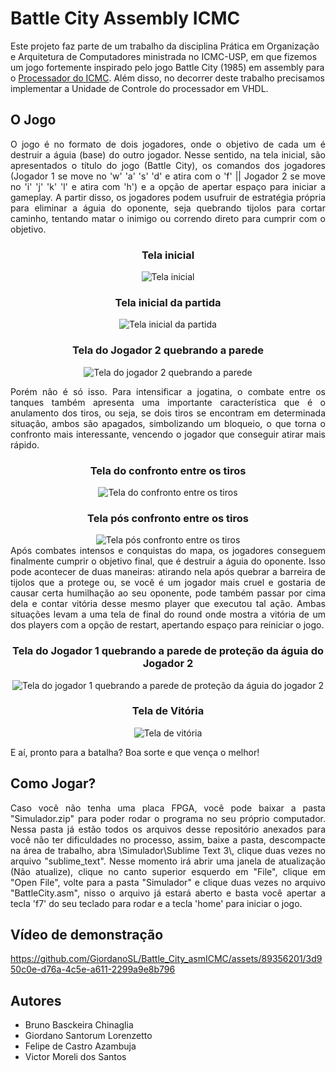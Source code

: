 # Battle City Assembly ICMC
Este projeto faz parte de um trabalho da disciplina Prática em Organização e Arquitetura de Computadores ministrada no ICMC-USP, em que fizemos um jogo fortemente inspirado pelo jogo 
Battle City (1985) em assembly para o [Processador do ICMC](https://github.com/simoesusp/Processador-ICMC). Além disso, no decorrer deste trabalho precisamos implementar a Unidade de Controle
do processador em VHDL.

  
## O Jogo
<p align="justify">
  O jogo é no formato de dois jogadores, onde o objetivo de cada um é destruir a águia (base) do outro jogador. Nesse sentido, na tela inicial, são apresentados o título do jogo (Battle City), os comandos dos jogadores (Jogador 1 se move no 'w' 'a' 's' 'd' e atira com o 'f' || Jogador 2 se move no 'i' 'j' 'k' 'l' e atira com 'h') e a opção de apertar espaço para iniciar a gameplay. A partir disso, os jogadores podem usufruir de estratégia própria para eliminar a águia do oponente, seja quebrando tijolos para cortar caminho, tentando matar o inimigo ou correndo direto para cumprir com o objetivo.
</p> 

<div align="center">
  <h3>Tela inicial</h3>
  <img src="https://github.com/GiordanoSL/Battle_City_asmICMC/assets/124844938/23234ef9-015f-403a-a50e-168adeedd8e4" alt="Tela inicial">
</div>

<div align="center">
  <h3>Tela inicial da partida</h3>
  <img src="https://github.com/GiordanoSL/Battle_City_asmICMC/assets/124844938/47430597-8658-491f-b8cf-7c361e9ef422" alt="Tela inicial da partida">
</div>

<div align="center">
  <h3>Tela do Jogador 2 quebrando a parede</h3>
  <img src="https://github.com/GiordanoSL/Battle_City_asmICMC/assets/124844938/a860cdb9-46e5-48c6-a95c-3dfede41ad41" alt="Tela do jogador 2 quebrando a parede">
</div>

<p align="justify">
  Porém não é só isso. Para intensificar a jogatina, o combate entre os tanques também apresenta uma importante característica que é o anulamento dos tiros, ou seja, se dois tiros se encontram em determinada situação, ambos são apagados, simbolizando um bloqueio, o que torna o confronto mais interessante, vencendo o jogador que conseguir atirar mais rápido.
</p>

<div align="center">
  <h3>Tela do confronto entre os tiros</h3>
  <img src="https://github.com/GiordanoSL/Battle_City_asmICMC/assets/124844938/8cd1acf8-bc66-402b-843a-e16023816397" alt="Tela do confronto entre os tiros">
</div>

<div align="center">
  <h3>Tela pós confronto entre os tiros</h3>
  <img src="https://github.com/GiordanoSL/Battle_City_asmICMC/assets/124844938/09e6c6e7-b2b1-4049-82b2-556961124d79" alt="Tela pós confronto entre os tiros">
</div>

<div align="justify">
  Após combates intensos e conquistas do mapa, os jogadores conseguem finalmente cumprir o objetivo final, que é destruir a águia do oponente. Isso pode acontecer de duas maneiras: atirando nela após quebrar a barreira de tijolos que a protege ou, se você é um jogador mais cruel e gostaria de causar certa humilhação ao seu oponente, pode também passar por cima dela e contar vitória desse mesmo player que executou tal ação. Ambas situações levam a uma tela de final do round onde mostra a vitória de um dos players com a opção de restart, apertando espaço para reiniciar o jogo.
</div>

<div align="center">
  <h3>Tela do Jogador 1 quebrando a parede de proteção da águia do Jogador 2</h3>
  <img src="https://github.com/GiordanoSL/Battle_City_asmICMC/assets/124844938/fa95499c-d501-4bae-bcca-9f1ccbd0205b" alt="Tela do jogador 1 quebrando a parede de proteção da águia do jogador 2">
</div>

<div align="center">
  <h3>Tela de Vitória</h3>
  <img src="https://github.com/GiordanoSL/Battle_City_asmICMC/assets/124844938/fefdb49b-e7b9-454f-81a9-28566f5aeba9" alt="Tela de vitória">
</div>

  E aí, pronto para a batalha? Boa sorte e que vença o melhor!

## Como Jogar?
<div align="justify">
  Caso você não tenha uma placa FPGA, você pode baixar a pasta "Simulador.zip" para poder rodar o programa no seu próprio computador. Nessa pasta já estão todos os arquivos desse repositório anexados para você não ter dificuldades no processo, assim, baixe a pasta, descompacte na área de trabalho, abra \Simulador\Sublime Text 3\, clique duas vezes no arquivo "sublime_text". Nesse momento irá abrir uma janela de atualização (Não atualize), clique no canto superior esquerdo em "File", clique em "Open File", volte para a pasta "Simulador" e clique duas vezes no arquivo "BattleCity.asm", nisso o arquivo já estará aberto e basta você apertar a tecla 'f7' do seu teclado para rodar e a tecla 'home' para iniciar o jogo.  
</div>

## Vídeo de demonstração

https://github.com/GiordanoSL/Battle_City_asmICMC/assets/89356201/3d950c0e-d76a-4c5e-a611-2299a9e8b796

## Autores
* Bruno Basckeira Chinaglia
* Giordano Santorum Lorenzetto
* Felipe de Castro Azambuja
* Victor Moreli dos Santos

